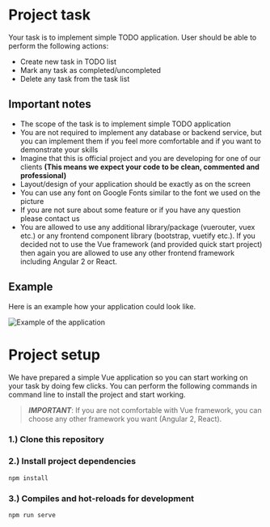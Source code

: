 # Project task

Your task is to implement simple TODO application. User should be able to perform the following actions: 

* Create new task in TODO list
* Mark any task as completed/uncompleted
* Delete any task from the task list

## Important notes

* The scope of the task is to implement simple TODO application
* You are not required to implement any database or backend service, but you can implement them if you feel more comfortable and if you want to demonstrate your skills
* Imagine that this is official project and you are developing for one of our clients **(This means we expect your code to be clean, commented and professional)**
* Layout/design of your application should be exactly as on the screen
* You can use any font on Google Fonts similar to the font we used on the picture
* If you are not sure about some feature or if you have any question please contact us
* You are allowed to use any additional library/package (vuerouter, vuex etc.) or any frontend component library (bootstrap, vuetify etc.). If you decided not to use the Vue framework (and provided quick start project) then again you are allowed to use any other frontend framework including Angular 2 or React.


## Example

Here is an example how your application could look like.

![Example of the application](https://github.com/amirduran/interview-task/blob/master/app-example.png?raw=true)


# Project setup

We have prepared a simple Vue application so you can start working on your task by doing few clicks. You can perform the following commands in command line to install the project and start working.

> ***IMPORTANT***: If you are not comfortable with Vue framework, you can choose any other framework you want (Angular 2, React). 

### 1.) Clone this repository

### 2.) Install project dependencies
```
npm install
```

### 3.) Compiles and hot-reloads for development
```
npm run serve
```
